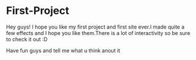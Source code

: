 # First-Project
Hey guys!
I hope you like my first project and first site ever.I made quite a few effects and I hope you like them.There is a lot of interactivity so be sure to check it out :D

Have fun guys and tell me what u think anout it
